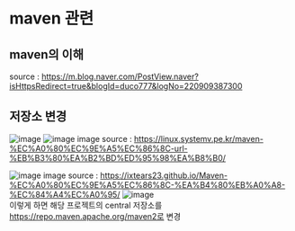 # maven 관련
## maven의 이해
source : https://m.blog.naver.com/PostView.naver?isHttpsRedirect=true&blogId=duco777&logNo=220909387300 

## 저장소 변경
![image](https://user-images.githubusercontent.com/44331989/129295085-b9047a7e-0d0a-44ae-a9fb-9d2bfb186e61.png)
![image](https://user-images.githubusercontent.com/44331989/129295110-290d197f-80e7-4987-a565-f3908fd36b42.png)
image source : https://linux.systemv.pe.kr/maven-%EC%A0%80%EC%9E%A5%EC%86%8C-url-%EB%B3%80%EA%B2%BD%ED%95%98%EA%B8%B0/ <br>

![image](https://user-images.githubusercontent.com/44331989/129296298-f7a22636-840c-479f-93e8-26ee4be54e26.png)
image source : https://ixtears23.github.io/Maven-%EC%A0%80%EC%9E%A5%EC%86%8C-%EA%B4%80%EB%A0%A8-%EC%84%A4%EC%A0%95/
![image](https://user-images.githubusercontent.com/44331989/129296334-4ffa46dd-5e88-4911-bde2-e5613c8f16c3.png) <br>
이렇게 하면 해당 프로젝트의 central 저장소를 https://repo.maven.apache.org/maven2로 변경

